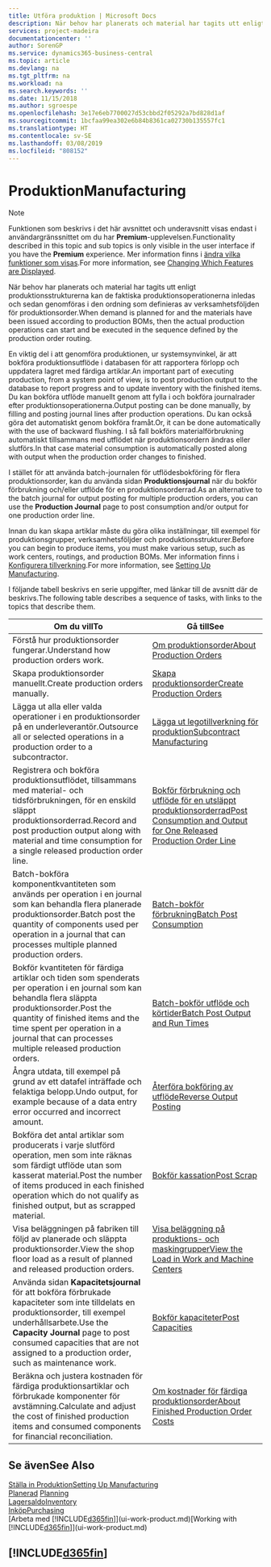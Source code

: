 ```yaml
---
title: Utföra produktion | Microsoft Docs
description: När behov har planerats och material har tagits utt enligt produktionsstrukturerna kan de faktiska produktionsoperationerna inledas och sedan genomföras i den ordning som definieras av verksamhetsföljden för produktionsorder.
services: project-madeira
documentationcenter: ''
author: SorenGP
ms.service: dynamics365-business-central
ms.topic: article
ms.devlang: na
ms.tgt_pltfrm: na
ms.workload: na
ms.search.keywords: ''
ms.date: 11/15/2018
ms.author: sgroespe
ms.openlocfilehash: 3e17e6eb7700027d53cbbd2f05292a7bd828d1af
ms.sourcegitcommit: 1bcfaa99ea302e6b84b8361ca02730b135557fc1
ms.translationtype: HT
ms.contentlocale: sv-SE
ms.lasthandoff: 03/08/2019
ms.locfileid: "808152"
---
```

# <a name="manufacturing"></a><span data-ttu-id="64d3f-103">Produktion</span><span class="sxs-lookup"><span data-stu-id="64d3f-103">Manufacturing</span></span>
> [!NOTE]
> <span data-ttu-id="64d3f-104">Funktionen som beskrivs i det här avsnittet och underavsnitt visas endast i användargränssnittet om du har **Premium**-upplevelsen.</span><span class="sxs-lookup"><span data-stu-id="64d3f-104">Functionality described in this topic and sub topics is only visible in the user interface if you have the **Premium** experience.</span></span> <span data-ttu-id="64d3f-105">Mer information finns i [ändra vilka funktioner som visas](ui-experiences.md).</span><span class="sxs-lookup"><span data-stu-id="64d3f-105">For more information, see [Changing Which Features are Displayed](ui-experiences.md).</span></span>

<span data-ttu-id="64d3f-106">När behov har planerats och material har tagits utt enligt produktionsstrukturerna kan de faktiska produktionsoperationerna inledas och sedan genomföras i den ordning som definieras av verksamhetsföljden för produktionsorder.</span><span class="sxs-lookup"><span data-stu-id="64d3f-106">When demand is planned for and the materials have been issued according to production BOMs, then the actual production operations can start and be executed in the sequence defined by the production order routing.</span></span>  

<span data-ttu-id="64d3f-107">En viktig del i att genomföra produktionen, ur systemsynvinkel, är att bokföra produktionsutflöde i databasen för att rapportera förlopp och uppdatera lagret med färdiga artiklar.</span><span class="sxs-lookup"><span data-stu-id="64d3f-107">An important part of executing production, from a system point of view, is to post production output to the database to report progress and to update inventory with the finished items.</span></span> <span data-ttu-id="64d3f-108">Du kan bokföra utflöde manuellt genom att fylla i och bokföra journalrader efter produktionsoperationerna.</span><span class="sxs-lookup"><span data-stu-id="64d3f-108">Output posting can be done manually, by filling and posting journal lines after production operations.</span></span> <span data-ttu-id="64d3f-109">Du kan också göra det automatiskt genom bokföra framåt.</span><span class="sxs-lookup"><span data-stu-id="64d3f-109">Or, it can be done automatically with the use of backward flushing.</span></span> <span data-ttu-id="64d3f-110">I så fall bokförs materialförbrukning automatiskt tillsammans med utflödet när produktionsordern ändras eller slutförs.</span><span class="sxs-lookup"><span data-stu-id="64d3f-110">In that case material consumption is automatically posted along with output when the production order changes to finished.</span></span>  

<span data-ttu-id="64d3f-111">I stället för att använda batch-journalen för utflödesbokföring för flera produktionsorder, kan du använda sidan **Produktionsjournal** när du bokför förbrukning och/eller utflöde för en produktionsorderrad.</span><span class="sxs-lookup"><span data-stu-id="64d3f-111">As an alternative to the batch journal for output posting for multiple production orders, you can use the **Production Journal** page to post consumption and/or output for one production order line.</span></span>

<span data-ttu-id="64d3f-112">Innan du kan skapa artiklar måste du göra olika inställningar, till exempel för produktionsgrupper, verksamhetsföljder och produktionsstrukturer.</span><span class="sxs-lookup"><span data-stu-id="64d3f-112">Before you can begin to produce items, you must make various setup, such as work centers, routings, and production BOMs.</span></span> <span data-ttu-id="64d3f-113">Mer information finns i [Konfigurera tillverkning](production-configure-production-processes.md).</span><span class="sxs-lookup"><span data-stu-id="64d3f-113">For more information, see [Setting Up Manufacturing](production-configure-production-processes.md).</span></span>

<span data-ttu-id="64d3f-114">I följande tabell beskrivs en serie uppgifter, med länkar till de avsnitt där de beskrivs.</span><span class="sxs-lookup"><span data-stu-id="64d3f-114">The following table describes a sequence of tasks, with links to the topics that describe them.</span></span>   

|<span data-ttu-id="64d3f-115">**Om du vill**</span><span class="sxs-lookup"><span data-stu-id="64d3f-115">**To**</span></span>|<span data-ttu-id="64d3f-116">**Gå till**</span><span class="sxs-lookup"><span data-stu-id="64d3f-116">**See**</span></span>|  
|------------|-------------|  
|<span data-ttu-id="64d3f-117">Förstå hur produktionsorder fungerar.</span><span class="sxs-lookup"><span data-stu-id="64d3f-117">Understand how production orders work.</span></span>|[<span data-ttu-id="64d3f-118">Om produktionsorder</span><span class="sxs-lookup"><span data-stu-id="64d3f-118">About Production Orders</span></span>](production-about-production-orders.md)|
|<span data-ttu-id="64d3f-119">Skapa produktionsorder manuellt.</span><span class="sxs-lookup"><span data-stu-id="64d3f-119">Create production orders manually.</span></span>|[<span data-ttu-id="64d3f-120">Skapa produktionsorder</span><span class="sxs-lookup"><span data-stu-id="64d3f-120">Create Production Orders</span></span>](production-how-to-create-production-orders.md)|
|<span data-ttu-id="64d3f-121">Lägga ut alla eller valda operationer i en produktionsorder på en underleverantör.</span><span class="sxs-lookup"><span data-stu-id="64d3f-121">Outsource all or selected operations in a production order to a subcontractor.</span></span>|[<span data-ttu-id="64d3f-122">Lägga ut legotillverkning för produktion</span><span class="sxs-lookup"><span data-stu-id="64d3f-122">Subcontract Manufacturing</span></span>](production-how-to-subcontract-manufacturing.md)|
|<span data-ttu-id="64d3f-123">Registrera och bokföra produktionsutflödet, tillsammans med material- och tidsförbrukningen, för en enskild släppt produktionsorderrad.</span><span class="sxs-lookup"><span data-stu-id="64d3f-123">Record and post production output along with material and time consumption for a single released production order line.</span></span>|[<span data-ttu-id="64d3f-124">Bokför förbrukning och utflöde för en utsläppt produktionsorderrad</span><span class="sxs-lookup"><span data-stu-id="64d3f-124">Post Consumption and Output for One Released Production Order Line</span></span>](production-how-to-register-consumption-and-output.md)|  
|<span data-ttu-id="64d3f-125">Batch-bokföra komponentkvantiteten som används per operation i en journal som kan behandla flera planerade produktionsorder.</span><span class="sxs-lookup"><span data-stu-id="64d3f-125">Batch post the quantity of components used per operation in a journal that can processes multiple planned production orders.</span></span>|[<span data-ttu-id="64d3f-126">Batch-bokför förbrukning</span><span class="sxs-lookup"><span data-stu-id="64d3f-126">Batch Post Consumption</span></span>](production-how-to-post-consumption.md)|
|<span data-ttu-id="64d3f-127">Bokför kvantiteten för färdiga artiklar och tiden som spenderats per operation i en journal som kan behandla flera släppta produktionsorder.</span><span class="sxs-lookup"><span data-stu-id="64d3f-127">Post the quantity of finished items and the time spent per operation in a journal that can processes multiple released production orders.</span></span>|[<span data-ttu-id="64d3f-128">Batch-bokför utflöde och körtider</span><span class="sxs-lookup"><span data-stu-id="64d3f-128">Batch Post Output and Run Times</span></span>](production-how-to-post-output-quantity.md)|
|<span data-ttu-id="64d3f-129">Ångra utdata, till exempel på grund av ett datafel inträffade och felaktiga belopp.</span><span class="sxs-lookup"><span data-stu-id="64d3f-129">Undo output, for example because of a data entry error occurred and incorrect amount.</span></span>  |[<span data-ttu-id="64d3f-130">Återföra bokföring av utflöde</span><span class="sxs-lookup"><span data-stu-id="64d3f-130">Reverse Output Posting</span></span>](production-how-to-reverse-output-posting.md)|  
|<span data-ttu-id="64d3f-131">Bokföra det antal artiklar som producerats i varje slutförd operation, men som inte räknas som färdigt utflöde utan som kasserat material.</span><span class="sxs-lookup"><span data-stu-id="64d3f-131">Post the number of items produced in each finished operation which do not qualify as finished output, but as scrapped material.</span></span>|[<span data-ttu-id="64d3f-132">Bokför kassation</span><span class="sxs-lookup"><span data-stu-id="64d3f-132">Post Scrap</span></span>](production-how-to-post-scrap.md)|
|<span data-ttu-id="64d3f-133">Visa beläggningen på fabriken till följd av planerade och släppta produktionsorder.</span><span class="sxs-lookup"><span data-stu-id="64d3f-133">View the shop floor load as a result of planned and released production orders.</span></span>|[<span data-ttu-id="64d3f-134">Visa beläggning på produktions- och maskingrupper</span><span class="sxs-lookup"><span data-stu-id="64d3f-134">View the Load in Work and Machine Centers</span></span>](production-how-to-view-the-load-on-work-centers.md)|      
|<span data-ttu-id="64d3f-135">Använda sidan **Kapacitetsjournal** för att bokföra förbrukade kapaciteter som inte tilldelats en produktionsorder, till exempel underhållsarbete.</span><span class="sxs-lookup"><span data-stu-id="64d3f-135">Use the **Capacity Journal** page to post consumed capacities that are not assigned to a production order, such as maintenance work.</span></span>|[<span data-ttu-id="64d3f-136">Bokför kapaciteter</span><span class="sxs-lookup"><span data-stu-id="64d3f-136">Post Capacities</span></span>](production-how-to-post-capacities.md)|  
|<span data-ttu-id="64d3f-137">Beräkna och justera kostnaden för färdiga produktionsartiklar och förbrukade komponenter för avstämning.</span><span class="sxs-lookup"><span data-stu-id="64d3f-137">Calculate and adjust the cost of finished production items and consumed components for financial reconciliation.</span></span>|[<span data-ttu-id="64d3f-138">Om kostnader för färdiga produktionsorder</span><span class="sxs-lookup"><span data-stu-id="64d3f-138">About Finished Production Order Costs</span></span>](finance-about-finished-production-order-costs.md)|  

## <a name="see-also"></a><span data-ttu-id="64d3f-139">Se även</span><span class="sxs-lookup"><span data-stu-id="64d3f-139">See Also</span></span>  
[<span data-ttu-id="64d3f-140">Ställa in Produktion</span><span class="sxs-lookup"><span data-stu-id="64d3f-140">Setting Up Manufacturing</span></span>](production-configure-production-processes.md)  
<span data-ttu-id="64d3f-141">[Planerad](production-planning.md)    </span><span class="sxs-lookup"><span data-stu-id="64d3f-141">[Planning](production-planning.md)    </span></span>  
[<span data-ttu-id="64d3f-142">Lagersaldo</span><span class="sxs-lookup"><span data-stu-id="64d3f-142">Inventory</span></span>](inventory-manage-inventory.md)  
[<span data-ttu-id="64d3f-143">Inköp</span><span class="sxs-lookup"><span data-stu-id="64d3f-143">Purchasing</span></span>](purchasing-manage-purchasing.md)  
<span data-ttu-id="64d3f-144">[Arbeta med [!INCLUDE[d365fin](includes/d365fin_md.md)]](ui-work-product.md)</span><span class="sxs-lookup"><span data-stu-id="64d3f-144">[Working with [!INCLUDE[d365fin](includes/d365fin_md.md)]](ui-work-product.md)</span></span>

## [!INCLUDE[d365fin](includes/free_trial_md.md)]  
